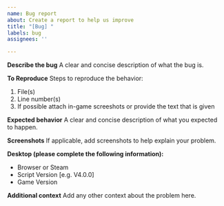 ```yaml
---
name: Bug report
about: Create a report to help us improve
title: "[Bug] "
labels: bug
assignees: ''

---
```


**Describe the bug**
A clear and concise description of what the bug is.

**To Reproduce**
Steps to reproduce the behavior:
1. File(s)
2. Line number(s)
3. If possible attach in-game screeshots or provide the text that is given

**Expected behavior**
A clear and concise description of what you expected to happen.

**Screenshots**
If applicable, add screenshots to help explain your problem.

**Desktop (please complete the following information):**
 - Browser or Steam
 - Script Version [e.g. V4.0.0]
 - Game Version

**Additional context**
Add any other context about the problem here.